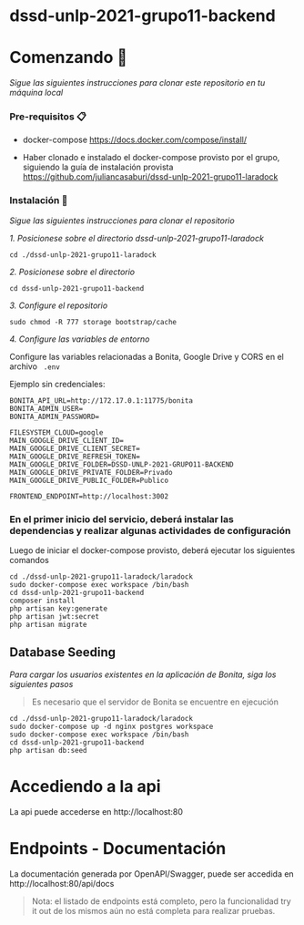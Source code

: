 # dssd-unlp-2021-grupo11-backend

# Comenzando 🚀

_Sigue las siguientes instrucciones para clonar este repositorio en tu máquina local_

### Pre-requisitos 📋

- docker-compose
https://docs.docker.com/compose/install/

- Haber clonado e instalado el docker-compose provisto por el grupo, siguiendo la guía de instalación provista https://github.com/juliancasaburi/dssd-unlp-2021-grupo11-laradock

### Instalación 🔧

_Sigue las siguientes instrucciones para clonar el repositorio_

_1. Posicionese sobre el directorio dssd-unlp-2021-grupo11-laradock_
```
cd ./dssd-unlp-2021-grupo11-laradock
```

_2. Posicionese sobre el directorio_

```
cd dssd-unlp-2021-grupo11-backend
```

_3. Configure el repositorio_

```
sudo chmod -R 777 storage bootstrap/cache
```

_4. Configure las variables de entorno_

Configure las variables relacionadas a Bonita, Google Drive y CORS en el archivo ` .env`  

Ejemplo sin credenciales:

```
BONITA_API_URL=http://172.17.0.1:11775/bonita
BONITA_ADMIN_USER=
BONITA_ADMIN_PASSWORD=

FILESYSTEM_CLOUD=google
MAIN_GOOGLE_DRIVE_CLIENT_ID=
MAIN_GOOGLE_DRIVE_CLIENT_SECRET=
MAIN_GOOGLE_DRIVE_REFRESH_TOKEN=
MAIN_GOOGLE_DRIVE_FOLDER=DSSD-UNLP-2021-GRUPO11-BACKEND
MAIN_GOOGLE_DRIVE_PRIVATE_FOLDER=Privado
MAIN_GOOGLE_DRIVE_PUBLIC_FOLDER=Publico

FRONTEND_ENDPOINT=http://localhost:3002
```

### En el primer inicio del servicio, deberá instalar las dependencias y realizar algunas actividades de configuración

Luego de iniciar el docker-compose provisto, deberá ejecutar los siguientes comandos

```
cd ./dssd-unlp-2021-grupo11-laradock/laradock
sudo docker-compose exec workspace /bin/bash
cd dssd-unlp-2021-grupo11-backend
composer install
php artisan key:generate
php artisan jwt:secret
php artisan migrate
```

## Database Seeding

_Para cargar los usuarios existentes en la aplicación de Bonita, siga los siguientes pasos_
>Es necesario que el servidor de Bonita se encuentre en ejecución
```
cd ./dssd-unlp-2021-grupo11-laradock/laradock
sudo docker-compose up -d nginx postgres workspace
sudo docker-compose exec workspace /bin/bash
cd dssd-unlp-2021-grupo11-backend
php artisan db:seed
```

# Accediendo a la api
La api puede accederse en http://localhost:80

# Endpoints - Documentación
La documentación generada por OpenAPI/Swagger, puede ser accedida en http://localhost:80/api/docs
> Nota: el listado de endpoints está completo, pero la funcionalidad try it out de los mismos aún no está completa para realizar pruebas.
